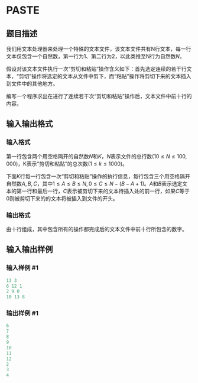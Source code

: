 # PASTE

## 题目描述

我们用文本处理器来处理一个特殊的文本文件，该文本文件共有N行文本，每一行文本仅包含一个自然数，第一行为$1$、第二行为$2$，以此类推至N行为自然数$N$。

假设对该文本文件执行一次“剪切和粘贴”操作含义如下：首先选定连续的若干行文本，“剪切”操作将选定的文本从文件中剪下，而“粘贴”操作将剪切下来的文本插入到文件中的其他地方。

编写一个程序求出在进行了连续若干次“剪切和粘贴”操作后，文本文件中前十行的内容。

## 输入输出格式

### 输入格式

第一行包含两个用空格隔开的自然数$N$和$K$，$N$表示文件的总行数$(10≤N≤100,000)$，K表示“剪切和粘贴”的总次数$(1≤k≤1000)$。

下面$K$行每一行包含一次“剪切和粘贴”操作的执行信息，每行包含三个用空格隔开自然数$A,B,C$，其中$1≤A≤B≤N,0≤C≤N-(B-A+1)$。$A$和$B$表示选定文本的第一行和最后一行，$C$表示被剪切下来的文本待插入处的前一行，如果$C$等于$0$则被剪切下来的的文本将被插入到文件的开头。

### 输出格式

由十行组成，其中包含所有的操作都完成后的文本文件中前十行所包含的数字。

## 输入输出样例

### 输入样例 #1

```cpp
13 3
6 12 1
2 9 0
10 13 8

```
### 输出样例 #1

```cpp
6
7
8
9
10
11
12
2
3
4
```


